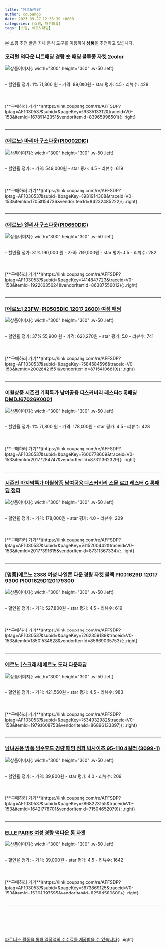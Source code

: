 ```yaml
---
title: "에르노패딩"
author: coupang6
date: 2023-09-27 12:36:39 +0800
categories: [쇼핑, 패션의류]
tags: [쇼핑, 에르노패딩]
---
```


본 쇼핑 추천 글은 자체 분석 도구를 이용하여 [**상품**](https://link.coupang.com/a/bao1ui)을 추천하고 있습니다.

### [오리털 덕다운 니트패딩 경량 숏 패딩 블루종 자켓 2color](https://link.coupang.com/re/AFFSDP?lptag=AF1030537&subid=&pageKey=6933513312&traceid=V0-153&itemId=16785142351&vendorItemId=83965996501)

![상품이미지](https://thumbnail9.coupangcdn.com/thumbnails/remote/230x230ex/image/vendor_inventory/9d33/66e050c5fdf16927d22bde49fcac544798048fa3f68b921d0eb513a2d62c.jpeg){: width="300" height="300" .w-50 .left}


<br>
- 할인율 정가: 1%  71,800   원
- 가격: 89,000원
- star 평가: 4.5
- 리뷰수: 428
<br>
<br>
<br>
<br>
[**구매하러 가기**](https://link.coupang.com/re/AFFSDP?lptag=AF1030537&subid=&pageKey=6933513312&traceid=V0-153&itemId=16785142351&vendorItemId=83965996501){: .right}
<br>
<br>

---

### [(에르노) 마리아 구스다운(PI0002DIC)](https://link.coupang.com/re/AFFSDP?lptag=AF1030537&subid=&pageKey=6981914308&traceid=V0-153&itemId=17058154736&vendorItemId=84232485222)

![상품이미지](https://thumbnail8.coupangcdn.com/thumbnails/remote/230x230ex/image/vendor_inventory/76a3/0e0e96a7285717753cc71acab482deecb321a535286cb660dc45b4eebd1c.jpg){: width="300" height="300" .w-50 .left}


<br>
- 할인율 정가: 
- 가격: 549,000원
- star 평가: 4.5
- 리뷰수: 619
<br>
<br>
<br>
<br>
[**구매하러 가기**](https://link.coupang.com/re/AFFSDP?lptag=AF1030537&subid=&pageKey=6981914308&traceid=V0-153&itemId=17058154736&vendorItemId=84232485222){: .right}
<br>
<br>

---

### [(에르노) 엘리사 구스다운(PI0650DIC)](https://link.coupang.com/re/AFFSDP?lptag=AF1030537&subid=&pageKey=7414847723&traceid=V0-153&itemId=19220635624&vendorItemId=86387556012)

![상품이미지](https://thumbnail9.coupangcdn.com/thumbnails/remote/230x230ex/image/vendor_inventory/6e11/03a63b548d13f5f3a830728610423543c37c681e7fd71add62a2611334c9.jpg){: width="300" height="300" .w-50 .left}


<br>
- 할인율 정가: 31%  190,000   원
- 가격: 799,000원
- star 평가: 4.5
- 리뷰수: 282
<br>
<br>
<br>
<br>
[**구매하러 가기**](https://link.coupang.com/re/AFFSDP?lptag=AF1030537&subid=&pageKey=7414847723&traceid=V0-153&itemId=19220635624&vendorItemId=86387556012){: .right}
<br>
<br>

---

### [[에르노] 23FW (PI0505DIC 12017 2600) 여성 패딩](https://link.coupang.com/re/AFFSDP?lptag=AF1030537&subid=&pageKey=7584584596&traceid=V0-153&itemId=20028421551&vendorItemId=87154106819)

![상품이미지](https://thumbnail7.coupangcdn.com/thumbnails/remote/230x230ex/image/vendor_inventory/f577/a56885d6a1d1576aacac79a69e6158e30ee59c2dee14c9f67d6a84e943e3.jpg){: width="300" height="300" .w-50 .left}


<br>
- 할인율 정가: 37%  55,900   원
- 가격: 620,270원
- star 평가: 5.0
- 리뷰수: 741
<br>
<br>
<br>
<br>
[**구매하러 가기**](https://link.coupang.com/re/AFFSDP?lptag=AF1030537&subid=&pageKey=7584584596&traceid=V0-153&itemId=20028421551&vendorItemId=87154106819){: .right}
<br>
<br>

---

### [이월상품 시즌전 기획특가 남여공용 디스커비리 레스터G 롱패딩 DMDJ67026K0001](https://link.coupang.com/re/AFFSDP?lptag=AF1030537&subid=&pageKey=7600778609&traceid=V0-153&itemId=20177284747&vendorItemId=87311362329)

![상품이미지](https://thumbnail10.coupangcdn.com/thumbnails/remote/230x230ex/image/vendor_inventory/9a73/719452d4103f6b2a5863198a1ddfe5c281eba8b157cbc0f13ba829962e71.png){: width="300" height="300" .w-50 .left}


<br>
- 할인율 정가: 1%  71,800   원
- 가격: 178,000원
- star 평가: 4.5
- 리뷰수: 428
<br>
<br>
<br>
<br>
[**구매하러 가기**](https://link.coupang.com/re/AFFSDP?lptag=AF1030537&subid=&pageKey=7600778609&traceid=V0-153&itemId=20177284747&vendorItemId=87311362329){: .right}
<br>
<br>

---

### [시즌전 마지막특가 이월상품 남여공용 디스커비리 스몰 로고 레스터 G 롱패딩 점퍼](https://link.coupang.com/re/AFFSDP?lptag=AF1030537&subid=&pageKey=7615200442&traceid=V0-153&itemId=20177391615&vendorItemId=87311367334)

![상품이미지](https://thumbnail9.coupangcdn.com/thumbnails/remote/230x230ex/image/vendor_inventory/427e/77fc42b49c2d6c01634b9269691cb34a9f5a1c414f8ec1db77ac45221875.jpg){: width="300" height="300" .w-50 .left}


<br>
- 할인율 정가: 
- 가격: 178,000원
- star 평가: 4.0
- 리뷰수: 209
<br>
<br>
<br>
<br>
[**구매하러 가기**](https://link.coupang.com/re/AFFSDP?lptag=AF1030537&subid=&pageKey=7615200442&traceid=V0-153&itemId=20177391615&vendorItemId=87311367334){: .right}
<br>
<br>

---

### [[명품]에르노 23SS 여성 나일론 다운 경량 자켓 블랙 PI001629D 12017 9300 PI001629D120179300](https://link.coupang.com/re/AFFSDP?lptag=AF1030537&subid=&pageKey=7262359189&traceid=V0-153&itemId=18501534828&vendorItemId=85669035753)

![상품이미지](https://thumbnail7.coupangcdn.com/thumbnails/remote/230x230ex/image/vendor_inventory/f7e6/a2fb5876ed4a3dac6fc92d339bf44fe00ef36a57f1dc9ebfcf8fa6ecd2aa.jpg){: width="300" height="300" .w-50 .left}


<br>
- 할인율 정가: 
- 가격: 527,800원
- star 평가: 4.5
- 리뷰수: 619
<br>
<br>
<br>
<br>
[**구매하러 가기**](https://link.coupang.com/re/AFFSDP?lptag=AF1030537&subid=&pageKey=7262359189&traceid=V0-153&itemId=18501534828&vendorItemId=85669035753){: .right}
<br>
<br>

---

### [에르노 [스크래치]에르노 도라 다운패딩](https://link.coupang.com/re/AFFSDP?lptag=AF1030537&subid=&pageKey=7534932982&traceid=V0-153&itemId=19793608753&vendorItemId=86896133897)

![상품이미지](https://thumbnail10.coupangcdn.com/thumbnails/remote/230x230ex/image/vendor_inventory/1410/95c29a2914de977c51de450b9d288b78c258aa87acbc17930134f9e36984.jpg){: width="300" height="300" .w-50 .left}


<br>
- 할인율 정가: 
- 가격: 421,560원
- star 평가: 4.5
- 리뷰수: 983
<br>
<br>
<br>
<br>
[**구매하러 가기**](https://link.coupang.com/re/AFFSDP?lptag=AF1030537&subid=&pageKey=7534932982&traceid=V0-153&itemId=19793608753&vendorItemId=86896133897){: .right}
<br>
<br>

---

### [남녀공용 방풍 방수후드 경량 패딩 점퍼 빅사이즈 95-110 4컬러 (3099-1)](https://link.coupang.com/re/AFFSDP?lptag=AF1030537&subid=&pageKey=6868223155&traceid=V0-153&itemId=16421778701&vendorItemId=71504652079)

![상품이미지](https://thumbnail8.coupangcdn.com/thumbnails/remote/230x230ex/image/vendor_inventory/fc0c/6b8ea3d89f6b32e2a4f68a7d6976d49ecd0f149c852988bc0e39c10875db.png){: width="300" height="300" .w-50 .left}


<br>
- 할인율 정가: 
- 가격: 39,800원
- star 평가: 4.0
- 리뷰수: 209
<br>
<br>
<br>
<br>
[**구매하러 가기**](https://link.coupang.com/re/AFFSDP?lptag=AF1030537&subid=&pageKey=6868223155&traceid=V0-153&itemId=16421778701&vendorItemId=71504652079){: .right}
<br>
<br>

---

### [ELLE PARIS 여성 경량 덕다운 롱 자켓](https://link.coupang.com/re/AFFSDP?lptag=AF1030537&subid=&pageKey=6673869125&traceid=V0-153&itemId=15364397595&vendorItemId=82584580600)

![상품이미지](https://thumbnail6.coupangcdn.com/thumbnails/remote/230x230ex/image/retail/images/8494134879160339-b195e38c-b22a-4b38-947b-d58518108b11.jpg){: width="300" height="300" .w-50 .left}


<br>
- 할인율 정가: 
- 가격: 39,000원
- star 평가: 4.5
- 리뷰수: 1642
<br>
<br>
<br>
<br>
[**구매하러 가기**](https://link.coupang.com/re/AFFSDP?lptag=AF1030537&subid=&pageKey=6673869125&traceid=V0-153&itemId=15364397595&vendorItemId=82584580600){: .right}
<br>
<br>

---
<br><br><br><br><br> [파트너스 활동을 통해 일정액의 수수료를 제공받을 수 있습니다](https://link.coupang.com/a/bao1ui){: .right}